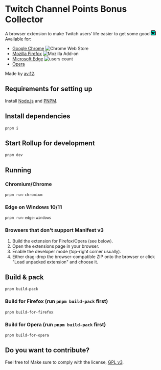 # Twitch Channel Points Bonus Collector

A browser extension to make Twitch users' life easier to get some good ![Channel Points](https://github.com/avi12/twitch-cp-bonus-collector/blob/main/images/icons/Normal%20icon-16.png?raw=true)  
Available for:

- [Google Chrome](https://chrome.google.com/webstore/detail/kbbdnbaghpcjpdhbjbccadodjejlkkgg) ![Chrome Web Store](https://img.shields.io/chrome-web-store/users/kbbdnbaghpcjpdhbjbccadodjejlkkgg?color=white&label=users&style=flat-square)
- [Mozilla Firefox](https://addons.mozilla.org/en-US/firefox/addon/twitch-cp-bonus-collector) ![Mozilla Add-on](https://img.shields.io/amo/users/twitch-cp-bonus-collector?color=white&label=users&style=flat-square)
- [Microsoft Edge](https://microsoftedge.microsoft.com/addons/detail/igneodbpmkniacbglbpphcbnimpelkec) ![users count](https://img.shields.io/badge/dynamic/json?label=users&query=activeInstallCount&style=flat-square&color=white&url=https://microsoftedge.microsoft.com/addons/getproductdetailsbycrxid/igneodbpmkniacbglbpphcbnimpelkec)
- [Opera](https://addons.opera.com/en/extensions/details/twitch-channel-points-bonus-collector)

Made by [avi12](https://avi12.com).

## Requirements for setting up

Install [Node.js](https://nodejs.org) and [PNPM](https://pnpm.js.org/en/installation).

## Install dependencies

```shell script
pnpm i
```

## Start Rollup for development

```shell script
pnpm dev
```

## Running

### Chromium/Chrome

```shell script
pnpm run-chromium
```

### Edge on Windows 10/11

```shell
pnpm run-edge-windows
```

### Browsers that don't support Manifest v3

1. Build the extension for Firefox/Opera (see below).
2. Open the extensions page in your browser.
3. Enable the developer mode (top-right corner usually).
4. Either drag-drop the browser-compatible ZIP onto the browser or click "Load unpacked extension" and choose it.

## Build & pack

```shell
pnpm build-pack
```

### Build for Firefox (run `pnpm build-pack` first)

```shell
pnpm build-for-firefox
```

### Build for Opera (run `pnpm build-pack` first)

```shell
pnpm build-for-opera
```

## Do you want to contribute?

Feel free to! Make sure to comply with the license, [GPL v3](https://github.com/avi12/twitch-cp-bonus-collector/blob/main/LICENSE).

